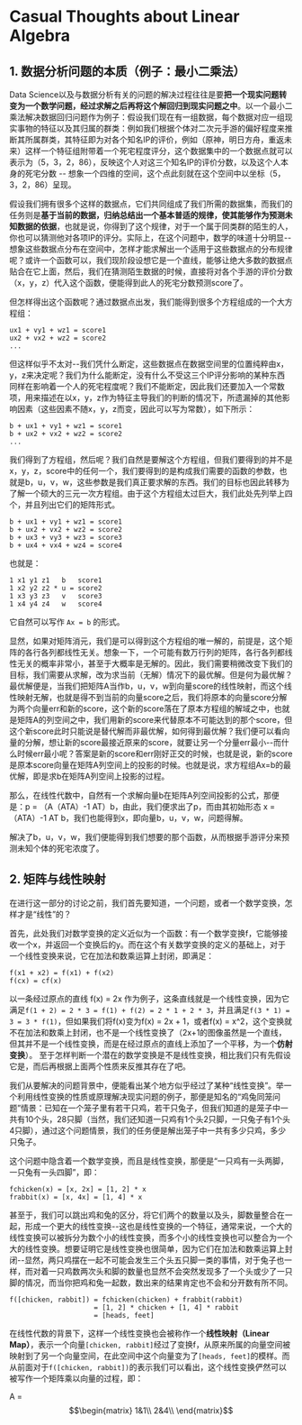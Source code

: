 # Casual Thoughts about Linear Algebra

## 1. 数据分析问题的本质（例子：最小二乘法）

Data Science以及与数据分析有关的问题的解决过程往往是要**把一个现实问题转变为一个数学问题，经过求解之后再将这个解回归到现实问题之中**。以一个最小二乘法解决数据回归问题作为例子：假设我们现在有一组数据，每个数据对应一组现实事物的特征以及其归属的群类：例如我们根据个体对二次元手游的偏好程度来推断其所属群类，其特征即为对各个知名IP的评价，例如（原神，明日方舟，重返未来）这样一个特征组附带着一个死宅程度评分，这个数据集中的一个数据点就可以表示为（5，3，2，86），反映这个人对这三个知名IP的评价分数，以及这个人本身的死宅分数 -- 想象一个四维的空间，这个点此刻就在这个空间中以坐标（5，3，2，86）呈现。

假设我们拥有很多个这样的数据点，它们共同组成了我们所需的数据集，而我们的任务则是**基于当前的数据，归纳总结出一个基本普适的规律，使其能够作为预测未知数据的依据**，也就是说，你得到了这个规律，对于一个属于同类群的陌生的人，你也可以猜测他对各项IP的评分。实际上，在这个问题中，数学的味道十分明显--想象这些数据点分布在空间中，怎样才能求解出一个适用于这些数据点的分布规律呢？或许一个函数可以，我们现阶段设想它是一个直线，能够让绝大多数的数据点贴合在它上面，然后，我们在猜测陌生数据的时候，直接将对各个手游的评价分数（x，y，z）代入这个函数，便能得到此人的死宅分数预测score了。

但怎样得出这个函数呢？通过数据点出发，我们能得到很多个方程组成的一个大方程组：

```
ux1 + vy1 + wz1 = score1 
ux2 + vx2 + wz2 = score2
...
```

但这样似乎不太对--我们凭什么断定，这些数据点在数据空间里的位置纯粹由x，y，z来决定呢？我们为什么能断定，没有什么不受这三个IP评分影响的某种东西同样在影响着一个人的死宅程度呢？我们不能断定，因此我们还要加入一个常数项，用来描述在以x，y，z作为特征主导我们的判断的情况下，所遗漏掉的其他影响因素（这些因素不随x，y，z而变，因此可以写为常数），如下所示：

```
b + ux1 + vy1 + wz1 = score1
b + ux2 + vx2 + wz2 = score2
...
```

我们得到了方程组，然后呢？我们自然是要解这个方程组，但我们要得到的并不是x，y，z，score中的任何一个，我们要得到的是构成我们需要的函数的参数，也就是b，u，v，w，这些参数是我们真正要求解的东西。我们的目标也因此转移为了解一个硕大的三元一次方程组。由于这个方程组太过巨大，我们此处先列举上四个，并且列出它们的矩阵形式。

```
b + ux1 + vy1 + wz1 = score1
b + ux2 + vx2 + wz2 = score2
b + ux3 + vy3 + wz3 = score3
b + ux4 + vx4 + wz4 = score4
```

也就是：

```
1 x1 y1 z1   b   score1
1 x2 y2 z2 * u = score2
1 x3 y3 z3   v   score3
1 x4 y4 z4   w   score4
```

它自然可以写作 `Ax = b` 的形式。

显然，如果对矩阵消元，我们是可以得到这个方程组的唯一解的，前提是，这个矩阵的各行各列都线性无关。想象一下，一个可能有数万行列的矩阵，各行各列都线性无关的概率非常小，甚至于大概率是无解的。因此，我们需要稍微改变下我们的目标，我们需要从求解，改为求当前（无解）情况下的最优解。但是何为最优解？最优解便是，当我们把矩阵A当作b，u，v，w到向量score的线性映射，而这个线性映射无解，也就是得不到当前的向量score之后，我们将原本的向量score分解为两个向量err和新的score，这个新的score落在了原本方程组的解域之中，也就是矩阵A的列空间之中，我们用新的score来代替原本不可能达到的那个score，但这个新score此时只能说是替代解而非最优解，如何得到最优解？我们便可以看向量的分解，想让新的score最接近原来的score，就要让另一个分量err最小--而什么时候err最小呢？答案是新的score和err刚好正交的时候，也就是说，新的score是原本score向量在矩阵A列空间上的投影的时候。也就是说，求方程组Ax=b的最优解，即是求b在矩阵A列空间上投影的过程。

那么，在线性代数中，自然有一个求解向量b在矩阵A列空间投影的公式，那便是：p = （A（ATA）-1 AT）b，由此，我们便求出了p，而由其初始形态 x = （ATA）-1 AT b，我们也能得到x，即向量b，u，v，w，问题得解。

解决了b，u，v，w，我们便能得到我们想要的那个函数，从而根据手游评分来预测未知个体的死宅浓度了。

## 2. 矩阵与线性映射

在进行这一部分的讨论之前，我们首先要知道，一个问题，或者一个数学变换，怎样才是“线性”的？

首先，此处我们对数学变换的定义近似为一个函数：有一个数学变换f，它能够接收一个x，并返回一个变换后的y。而在这个有关数学变换的定义的基础上，对于一个线性变换来说，它在加法和数乘运算上封闭，即满足：

```
f(x1 + x2) = f(x1) + f(x2)
f(cx) = cf(x) 
```

以一条经过原点的直线 f(x) = 2x 作为例子，这条直线就是一个线性变换，因为它满足`f(1 + 2) = 2 * 3 = f(1) + f(2) = 2 * 1 + 2 * 3`，并且满足`f(3 * 1) = 3 = 3 * f(1)`，但如果我们将f(x)变为f(x) = 2x + 1，或者f(x) = x^2，这个变换就不在加法和数乘上封闭，也不是一个线性变换了（2x+1的图像虽然是一个直线，但其并不是一个线性变换，而是在经过原点的直线上添加了一个平移，为一个**仿射变换**）。 至于怎样判断一个潜在的数学变换是不是线性变换，相比我们只有先假设它是，而后再根据上面两个性质来反推其存在了吧。

我们从要解决的问题背景中，便能看出某个地方似乎经过了某种“线性变换”。举一个利用线性变换的性质或原理解决现实问题的例子，那便是知名的“鸡兔同笼问题”情景：已知在一个笼子里有若干只鸡，若干只兔子，但我们知道的是笼子中一共有10个头，28只脚（当然，我们还知道一只鸡有1个头2只脚，一只兔子有1个头4只脚），通过这个问题情景，我们的任务便是解出笼子中一共有多少只鸡，多少只兔子。

这个问题中隐含着一个数学变换，而且是线性变换，那便是“一只鸡有一头两脚，一只兔有一头四脚”，即：

```
fchicken(x) = [x, 2x] = [1, 2] * x
frabbit(x) = [x, 4x] = [1, 4] * x
```

甚至于，我们可以跳出鸡和兔的区分，将它们两个的数量以及头，脚数量整合在一起，形成一个更大的线性变换--这也是线性变换的一个特征，通常来说，一个大的线性变换可以被拆分为数个小的线性变换，而多个小的线性变换也可以整合为一个大的线性变换。想要证明它是线性变换也很简单，因为它们在加法和数乘运算上封闭--显然，两只鸡摆在一起不可能会发生三个头五只脚一类的事情，对于兔子也一样，而对着一只鸡数两次头和脚的数量也显然不会突然发现多了一个头或少了一只脚的情况，而当你把鸡和兔一起数，数出来的结果肯定也不会和分开数有所不同。

```
f([chicken, rabbit]) = fchicken(chicken) + frabbit(rabbit)
                     = [1, 2] * chicken + [1, 4] * rabbit
                     = [heads, feet]
```

在线性代数的背景下，这样一个线性变换也会被称作一个**线性映射（Linear Map）**，表示一个向量`[chicken, rabbit]`经过了变换f，从原来所属的向量空间被映射到了另一个向量空间，在此空间中这个向量变为了`[heads, feet]`的模样。而从前面对于`f([chicken, rabbit])`的表示我们可以看出，这个线性变换俨然可以被写作一个矩阵乘以向量的过程，即：


A = 
$$\begin{matrix}
1&1\\
2&4\\
\end{matrix}$$

